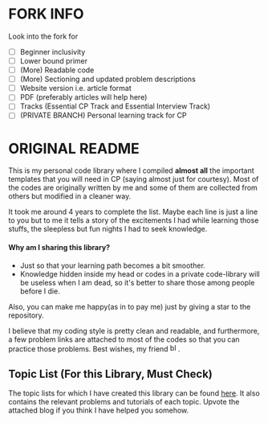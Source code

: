 # FORK INFO

Look into the fork for

- [ ] Beginner inclusivity
- [ ] Lower bound primer
- [ ] (More) Readable code
- [ ] (More) Sectioning and updated problem descriptions
- [ ] Website version i.e. article format
- [ ] PDF (preferably articles will help here)
- [ ] Tracks (Essential CP Track and Essential Interview Track)
- [ ] (PRIVATE BRANCH) Personal learning track for CP

# ORIGINAL README

This is my personal code library where I compiled **almost all** the important templates that you will need in CP (saying almost just for courtesy). Most of the codes are originally written by me and some of them are collected from others but modified in a cleaner way.

It took me around 4 years to complete the list. Maybe each line is just a line to you but to me it tells a story of the excitements I had while learning those stuffs, the sleepless but fun nights I had to seek knowledge. 

#### Why am I sharing this library?
- Just so that your learning path becomes a bit smoother. 
- Knowledge hidden inside my head or codes in a private code-library will be useless when I am dead, so it's better to share those among people before I die.

Also, you can make me happy(as in to pay me) just by giving a star to the repository.

I believe that my coding style is pretty clean and readable, and furthermore, a few problem links are attached to most of the codes so that you can practice those problems. Best wishes, my friend <a href="https://emoji.gg/emoji/8771_blobheart"><img src="https://emoji.gg/assets/emoji/8771_blobheart.png" width="16px" height="16px" alt="blobheart"></a>.

## Topic List (For this Library, Must Check)
The topic lists for which I have created this library can be found [here](https://codeforces.com/blog/entry/95106). It also contains the relevant problems and tutorials of each topic. Upvote the attached blog if you think I have helped you somehow. 
